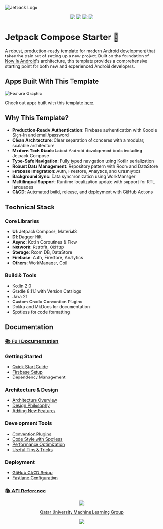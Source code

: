 ![Jetpack Logo](https://github.com/atick-faisal/Jetpack-Compose-Starter/assets/38709932/6d8f68ad-3045-4736-99ed-86c1593f1241)

<p align="center">
    <a href="https://github.com/atick-faisal/Jetpack-Compose-Starter/releases"><img src="https://img.shields.io/github/release/atick-faisal/Jetpack-Compose-Starter?colorA=363a4f&colorB=b7bdf8&style=for-the-badge"></a>
    <a href="https://github.com/atick-faisal/Jetpack-Compose-Starter/issues"><img src="https://img.shields.io/github/issues/atick-faisal/Jetpack-Compose-Starter?colorA=363a4f&colorB=f5a97f&style=for-the-badge"></a>
    <a href="https://github.com/atick-faisal/Jetpack-Compose-Starter/contributors"><img src="https://img.shields.io/github/contributors/atick-faisal/Jetpack-Compose-Starter?colorA=363a4f&colorB=a6da95&style=for-the-badge"></a>
    <img src="https://img.shields.io/github/actions/workflow/status/atick-faisal/Jetpack-Compose-Starter/Build.yaml?style=for-the-badge&logo=android&labelColor=363a4f"/>
</p>

# Jetpack Compose Starter 🚀

A robust, production-ready template for modern Android development that takes the pain out of
setting up a new project. Built on the foundation
of [Now In Android](https://github.com/android/nowinandroid)'s architecture, this template provides
a comprehensive starting point for both new and experienced Android developers.

## Apps Built With This Template

![Feature Graphic](https://github.com/user-attachments/assets/17e81025-2184-4a5a-8485-8b18de3cbabb)

Check out apps built with this
template [here](https://github.com/atick-faisal?tab=repositories&q=&type=source&language=kotlin&sort=).

## Why This Template?

- **Production-Ready Authentication**: Firebase authentication with Google Sign-In and
  email/password
- **Clean Architecture**: Clear separation of concerns with a modular, scalable architecture
- **Modern Tech Stack**: Latest Android development tools including Jetpack Compose
- **Type-Safe Navigation**: Fully typed navigation using Kotlin serialization
- **Robust Data Management**: Repository pattern with Room and DataStore
- **Firebase Integration**: Auth, Firestore, Analytics, and Crashlytics
- **Background Sync**: Data synchronization using WorkManager
- **Multilingual Support**: Runtime localization update with support for RTL languages
- **CI/CD**: Automated build, release, and deployment with GitHub Actions

## Technical Stack

### Core Libraries

- **UI**: Jetpack Compose, Material3
- **DI**: Dagger Hilt
- **Async**: Kotlin Coroutines & Flow
- **Network**: Retrofit, OkHttp
- **Storage**: Room DB, DataStore
- **Firebase**: Auth, Firestore, Analytics
- **Others**: WorkManager, Coil

### Build & Tools

- Kotlin 2.0
- Gradle 8.11.1 with Version Catalogs
- Java 21
- Custom Gradle Convention Plugins
- Dokka and MkDocs for documentation
- Spotless for code formatting

## Documentation

### [📚 Full Documentation](https://atick.dev/Jetpack-Compose-Starter)

### Getting Started

- [Quick Start Guide](docs/getting-started.md)
- [Firebase Setup](docs/firebase.md)
- [Dependency Management](docs/dependency.md)

### Architecture & Design

- [Architecture Overview](docs/architecture.md)
- [Design Philosophy](docs/philosophy.md)
- [Adding New Features](docs/guide.md)

### Development Tools

- [Convention Plugins](docs/plugins.md)
- [Code Style with Spotless](docs/spotless.md)
- [Performance Optimization](docs/performance.md)
- [Useful Tips & Tricks](docs/tips.md)

### Deployment

- [GitHub CI/CD Setup](docs/github.md)
- [Fastlane Configuration](docs/fastlane.md)

### [📚 API Reference](https://atick.dev/Jetpack-Compose-Starter/api/)

<p align="center"><img src="https://raw.githubusercontent.com/catppuccin/catppuccin/main/assets/footers/gray0_ctp_on_line.svg?sanitize=true" /></p>
<p align="center"><a href="https://sites.google.com/view/mchowdhury" target="_blank">Qatar University Machine Learning Group</a>
<p align="center"><a href="https://github.com/atick-faisal/Jetpack-Compose-Starter/blob/main/LICENSE"><img src="https://img.shields.io/static/v1.svg?style=for-the-badge&label=License&message=MIT&logoColor=d9e0ee&colorA=363a4f&colorB=b7bdf8"/></a></p>
